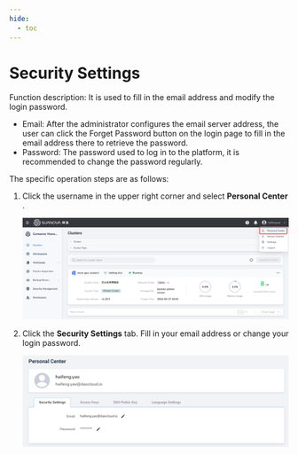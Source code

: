 ```yaml
---
hide:
  - toc
---
```


# Security Settings

Function description: It is used to fill in the email address and modify the login password.

- Email: After the administrator configures the email server address, the user can click the Forget Password button on the login page to fill in the email address there to retrieve the password.
- Password: The password used to log in to the platform, it is recommended to change the password regularly.

The specific operation steps are as follows:

1. Click the username in the upper right corner and select __Personal Center__ .

    ![personal center](../images/personal-center.png)

2. Click the __Security Settings__ tab. Fill in your email address or change your login password.

    ![security settings](../images/security-settings.png)
